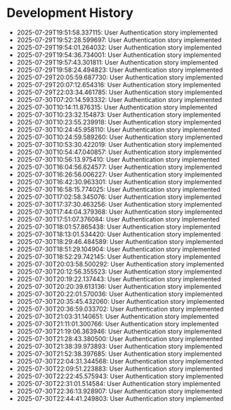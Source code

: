 # Development History

- 2025-07-29T19:51:58.337115: User Authentication story implemented
- 2025-07-29T19:52:28.599697: User Authentication story implemented
- 2025-07-29T19:54:01.264032: User Authentication story implemented
- 2025-07-29T19:54:36.734001: User Authentication story implemented
- 2025-07-29T19:57:43.301811: User Authentication story implemented
- 2025-07-29T19:58:24.494823: User Authentication story implemented
- 2025-07-29T20:05:59.687730: User Authentication story implemented
- 2025-07-29T20:07:12.654316: User Authentication story implemented
- 2025-07-29T22:03:34.461785: User Authentication story implemented
- 2025-07-30T07:20:14.593332: User Authentication story implemented
- 2025-07-30T10:14:11.876315: User Authentication story implemented
- 2025-07-30T10:23:32.154873: User Authentication story implemented
- 2025-07-30T10:23:55.239918: User Authentication story implemented
- 2025-07-30T10:24:45.958110: User Authentication story implemented
- 2025-07-30T10:24:59.589260: User Authentication story implemented
- 2025-07-30T10:53:30.422019: User Authentication story implemented
- 2025-07-30T10:54:47.040857: User Authentication story implemented
- 2025-07-30T10:56:13.975410: User Authentication story implemented
- 2025-07-30T16:04:56.624577: User Authentication story implemented
- 2025-07-30T16:26:56.006227: User Authentication story implemented
- 2025-07-30T16:42:30.963301: User Authentication story implemented
- 2025-07-30T16:58:15.774025: User Authentication story implemented
- 2025-07-30T17:02:58.345076: User Authentication story implemented
- 2025-07-30T17:37:30.463256: User Authentication story implemented
- 2025-07-30T17:44:04.379368: User Authentication story implemented
- 2025-07-30T17:51:07.376084: User Authentication story implemented
- 2025-07-30T18:01:57.865438: User Authentication story implemented
- 2025-07-30T18:13:01.534420: User Authentication story implemented
- 2025-07-30T18:29:46.484589: User Authentication story implemented
- 2025-07-30T18:51:29.104904: User Authentication story implemented
- 2025-07-30T18:52:29.742145: User Authentication story implemented
- 2025-07-30T20:03:58.500292: User Authentication story implemented
- 2025-07-30T20:12:56.355523: User Authentication story implemented
- 2025-07-30T20:19:22.137443: User Authentication story implemented
- 2025-07-30T20:20:39.613136: User Authentication story implemented
- 2025-07-30T20:22:01.570036: User Authentication story implemented
- 2025-07-30T20:35:45.432060: User Authentication story implemented
- 2025-07-30T20:36:59.033702: User Authentication story implemented
- 2025-07-30T21:03:31.140651: User Authentication story implemented
- 2025-07-30T21:11:01.300766: User Authentication story implemented
- 2025-07-30T21:19:06.363946: User Authentication story implemented
- 2025-07-30T21:28:43.380500: User Authentication story implemented
- 2025-07-30T21:38:39.973893: User Authentication story implemented
- 2025-07-30T21:52:38.397685: User Authentication story implemented
- 2025-07-30T22:04:31.344568: User Authentication story implemented
- 2025-07-30T22:09:51.223883: User Authentication story implemented
- 2025-07-30T22:22:45.575943: User Authentication story implemented
- 2025-07-30T22:31:01.514584: User Authentication story implemented
- 2025-07-30T22:36:13.928907: User Authentication story implemented
- 2025-07-30T22:44:41.249803: User Authentication story implemented
